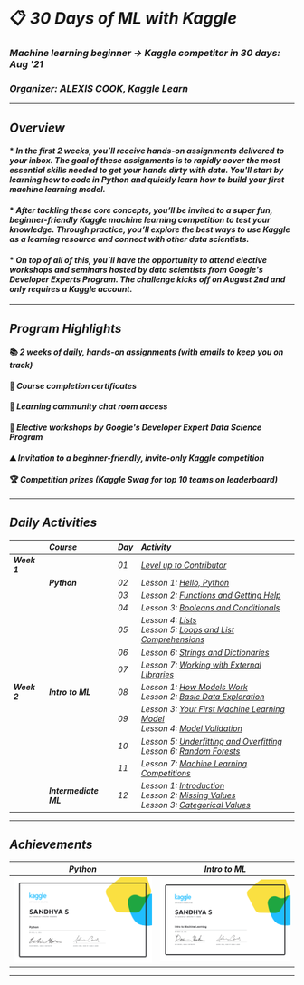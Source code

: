 # 📋 _30 Days of ML with Kaggle_
### _Machine learning beginner → Kaggle competitor in 30 days: Aug '21_
### _Organizer: ALEXIS COOK, Kaggle Learn_
---
## _Overview_
#### * _In the first 2 weeks, you’ll receive hands-on assignments delivered to your inbox. The goal of these assignments is to rapidly cover the most essential skills needed to get your hands dirty with data. You'll start by learning how to code in Python and quickly learn how to build your first machine learning model._
#### * _After tackling these core concepts, you’ll be invited to a super fun, beginner-friendly Kaggle machine learning competition to test your knowledge. Through practice, you’ll explore the best ways to use Kaggle as a learning resource and connect with other data scientists._
#### * _On top of all of this, you’ll have the opportunity to attend elective workshops and seminars hosted by data scientists from Google's Developer Experts Program. The challenge kicks off on August 2nd and only requires a Kaggle account._
---
## _Program Highlights_
#### 📚 _2 weeks of daily, hands-on assignments (with emails to keep you on track)_
#### 📃 _Course completion certificates_	  
#### 💬 _Learning community chat room access_  
#### 🎥 _Elective workshops by Google's Developer Expert Data Science Program_	  
#### ⛰️ _Invitation to a beginner-friendly, invite-only Kaggle competition_	  
#### 🏆 _Competition prizes (Kaggle Swag for top 10 teams on leaderboard)_  
---
## _Daily Activities_
|        | _Course_ | _Day_ | _Activity_ | 
| ------ | :---------- | :--- |  :--- |
| **_Week 1_** || _01_ | [_Level up to Contributor_](Activities/Day%20%2301) | 
|| **_Python_** | _02_ | _Lesson 1: [Hello, Python](Activities/Day%20%2302)_ |
||| _03_ |_Lesson 2: [Functions and Getting Help](Activities/Day%20%2303)_ |
||| _04_ | _Lesson 3: [Booleans and Conditionals](Activities/Day%20%2304)_ |
||| _05_ | _Lesson 4: [Lists](Activities/Day%20%2305) <br> Lesson 5: [Loops and List Comprehensions](Activities/Day%20%2305)_ |
||| _06_ | _Lesson 6: [Strings and Dictionaries](Activities/Day%20%2306)_ |
||| _07_ | _Lesson 7: [Working with External Libraries](Activities/Day%20%2307)_ |
| **_Week 2_** | **_Intro to ML_** | _08_ | _Lesson 1: [How Models Work](Activities/Day%20%2308) <br> Lesson 2: [Basic Data Exploration](Activities/Day%20%2308)_ | 
||| _09_ | _Lesson 3: [Your First Machine Learning Model](Activities/Day%20%2309) <br> Lesson 4: [Model Validation](Activities/Day%20%2309)_ | 
||| _10_ | _Lesson 5: [Underfitting and Overfitting](Activities/Day%20%2310) <br> Lesson 6: [Random Forests](Activities/Day%20%2310)_ | 
||| _11_ | _Lesson 7: [Machine Learning Competitions](Activities/Day%20%2311)_ |
|| **_Intermediate ML_** | _12_ | _Lesson 1: [Introduction](Activities/Day%20%2312) <br> Lesson 2: [Missing Values](Activities/Day%20%2312) <br> Lesson 3: [Categorical Values](Activities/Day%20%2312)_|
---
## _Achievements_
_Python_ | _Intro to ML_ |
:-----------------------:|:-------------------------:|
![](Certificates/Python.png) | ![](Certificates/Intro_to_ML.png)|

---
